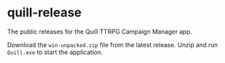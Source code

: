 # quill-release
The public releases for the Quill TTRPG Campaign Manager app.

Download the `win-unpacked.zip` file from the latest release. Unzip and run `Quill.exe` to start the application.
